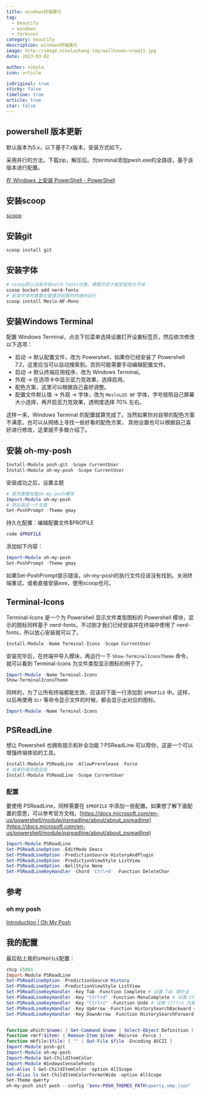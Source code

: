 ```yaml
---
title: windows终端美化
tag:
  - beautify
  - windows
  - terminal
category: beautify
description: windows终端美化
image: http://image.nikolazhang.top/wallhaven-nrwq11.jpg
date: 2023-03-02

author: nikola
icon: article

isOriginal: true
sticky: false
timeline: true
article: true
star: false
---
```


## powershell 版本更新

默认版本为5.x，以下基于7.x版本，安装方式如下。

采用并行的方法，下载zip，解压后。为terminal添加pwsh.exe的全路径，基于该版本进行配置。

[在 Windows 上安装 PowerShell - PowerShell](https://learn.microsoft.com/zh-cn/powershell/scripting/install/installing-powershell-on-windows?view=powershell-7.3#zip)

## 安装scoop

[scoop](https://www.notion.so/scoop-0afa48af43d74c00a4251a48877c0740)

## 安装git

```powershell
scoop install git
```

## 安装字体

```powershell
# scoop默认没有开启nerd-fonts分类，需要开启才能安装相关字体
scoop bucket add nerd-fonts
# 安装字体时需要在管理员权限的终端中运行
scoop install Meslo-NF-Mono
```

## 安装****Windows Terminal****

配置 Windows Terminal，点击下拉菜单选择设置打开设置标签页，然后依次修改以下选项：

- 启动 -> 默认配置文件，改为 Powershell，如果你已经安装了 Powershell 7.2，这里应当可以自动搜索到。否则可能需要手动编辑配置文件。
- 启动 -> 默认终端应用程序，改为 Windows Terminal。
- 外观 -> 在选项卡中显示亚力克效果，选择启用。
- 配色方案，这里可以根据自己喜好调整。
- 配置文件默认值 -> 外观 -> 字体，改为 `MesloLGS NF` 字体，字号按照自己屏幕大小选择，再开启亚力克效果，透明度选择 70% 左右。

这样一来，Windows Terminal 的配置就算完成了。当然如果你对自带的配色方案不满意，也可以从网络上寻找一些好看的配色方案， 其他设置也可以根据自己喜好进行修改，这里就不多做介绍了。

## ****安装 oh-my-posh****

```powershell
Install-Module posh-git -Scope CurrentUser
Install-Module oh-my-posh -Scope CurrentUser
```

安装成功之后，设置主题

```powershell
# 首先需要加载oh-my-posh模块
Import-Module oh-my-posh
# 然后指定一个主题
Set-PoshPrompt -Theme gmay
```

持久化配置：编辑配置文件$PROFILE

```powershell
code $PROFILE
```

添加如下内容：

```powershell
Import-Module oh-my-posh
Set-PoshPrompt -Theme gmay
```

如果Set-PoshPrompt提示错误，oh-my-posh的执行文件应该没有找到。关闭终端重试，或者直接安装exe，使用scoop也可。

## ****Terminal-Icons****

Terminal-Icons 是一个为 Powershell 显示文件类型图标的 Powershell 模块，显示的图标同样基于 nerd-fonts。不过刚才我们已经安装并在终端中使用了 nerd-fonts，所以放心安装就可以了。

```powershell
Install-Module -Name Terminal-Icons -Scope CurrentUser
```

安装完毕后，在终端中导入模块，再运行一下 `Show-TerminalIconsTheme` 命令，就可以看到 Terminal-Icons 为文件类型显示图标的例子了。

```powershell
Import-Module -Name Terminal-Icons
Show-TerminalIconsTheme
```

同样的，为了让所有终端都能生效，应该将下面一行添加到 `$PROFILE` 中。这样，以后再使用 `dir` 等命令显示文件的时候，都会显示出对应的图标。

```powershell
Import-Module -Name Terminal-Icons
```

## ****PSReadLine****

想让 Powershell 也拥有提示和补全功能？PSReadLine 可以帮你，这是一个可以增强终端体验的工具。

```powershell
Install-Module PSReadLine -AllowPrerelease -Force
# 或者你喜欢稳定版
Install-Module PSReadLine -Scope CurrentUser
```

### 配置

要使用 PSReadLine，同样需要在 `$PROFILE` 中添加一些配置。如果想了解下面配置的意思，可以参考官方文档，[https://docs.microsoft.com/en-us/powershell/module/psreadline/about/about_psreadline](https://docs.microsoft.com/en-us/powershell/module/psreadline/about/about_psreadline)

```powershell
Import-Module PSReadLine
Set-PSReadLineOption -EditMode Emacs
Set-PSReadLineOption -PredictionSource HistoryAndPlugin
Set-PSReadLineOption -PredictionViewStyle ListView
Set-PSReadLineOption -BellStyle None
Set-PSReadLineKeyHandler -Chord 'Ctrl+d' -Function DeleteChar
```

## 参考

### oh my posh

[Introduction | Oh My Posh](https://ohmyposh.dev/docs/)

## 我的配置

最后贴上我的`$PROFILE`配置：

```powershell
chcp 65001
Import-Module PSReadLine
Set-PSReadlineOption -PredictionSource History
Set-PSReadLineOption -PredictionViewStyle ListView
Set-PSReadlineKeyHandler -Key Tab -Function Complete # 设置 Tab 键补全
Set-PSReadLineKeyHandler -Key "Ctrl+d" -Function MenuComplete # 设置 Ctrl+d 为菜单补全和 Intellisense
Set-PSReadLineKeyHandler -Key "Ctrl+z" -Function Undo # 设置 Ctrl+z 为撤销
Set-PSReadLineKeyHandler -Key UpArrow -Function HistorySearchBackward # 设置向上键为后向搜索历史记录
Set-PSReadLineKeyHandler -Key DownArrow -Function HistorySearchForward # 设置向下键为前向搜索历史纪录


function which($name) { Get-Command $name | Select-Object Definition }
function rmrf($item) { Remove-Item $item -Recurse -Force }
function mkfile($file) { "" | Out-File $file -Encoding ASCII }
Import-Module posh-git
Import-Module oh-my-posh
Import-Module Get-ChildItemColor
Import-Module WindowsConsoleFonts
Set-Alias l Get-ChildItemColor -option AllScope
Set-Alias ls Get-ChildItemColorFormatWide -option AllScope
Set-Theme qwerty
oh-my-posh init pwsh --config "$env:POSH_THEMES_PATH\qwerty.omp.json" | Invoke-Expression
```

